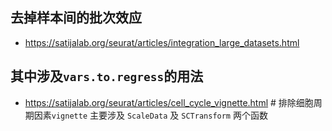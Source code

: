 去掉样本间的批次效应
-
- https://satijalab.org/seurat/articles/integration_large_datasets.html

其中涉及`vars.to.regress`的用法
-----
- https://satijalab.org/seurat/articles/cell_cycle_vignette.html # 排除细胞周期因素`vignette`
    主要涉及 `ScaleData` 及 `SCTransform` 两个函数
